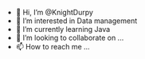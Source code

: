 - 👋 Hi, I’m @KnightDurpy
- 👀 I’m interested in Data management
- 🌱 I’m currently learning Java
- 💞️ I’m looking to collaborate on ...
- 📫 How to reach me ...

<!---
KnightDurpy/KnightDurpy is a ✨ special ✨ repository because its `README.md` (this file) appears on your GitHub profile.
You can click the Preview link to take a look at your changes.
--->
